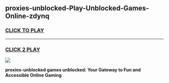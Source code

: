 
## proxies-unblocked-Play-Unblocked-Games-Online-zdynq
<h3>
<a href="https://premium76.site?title=proxies-unblocked&ref=25A">CLICK TO PLAY</a></h3>
<hr>

<h3>
<a href="https://premium76.site?title=proxies-unblocked&ref=25A">CLICK 2 PLAY</a>
  
</h3>

<a href="https://premium76.site?title=proxies-unblocked&ref=25A"><img src="https://clearcache.store/games.png"></a>


**proxies-unblocked games unblocked: Your Gateway to Fun and Accessible Online Gaming**
